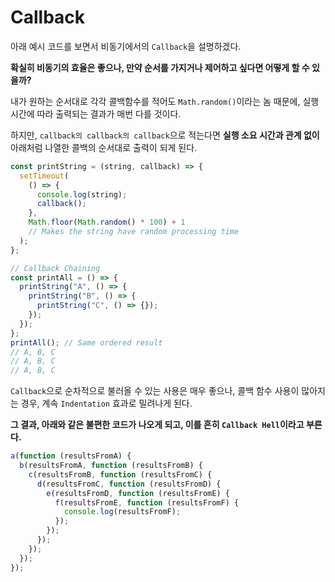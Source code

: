 # Callback

아래 예시 코드를 보면서 비동기에서의 `Callback`을 설명하겠다.

**확실히 비동기의 효율은 좋으나, 만약 순서를 가지거나 제어하고 싶다면 어떻게 할 수 있을까?**

내가 원하는 순서대로 각각 콜백함수를 적어도 `Math.random()`이라는 놈 때문에, 실행 시간에 따라 출력되는 결과가 매번 다를 것이다.

하지만, `callback의 callback의 callback`으로 적는다면 **실행 소요 시간과 관계 없이** 아래처럼 나열한 콜백의 순서대로 출력이 되게 된다.

```js
const printString = (string, callback) => {
  setTimeout(
    () => {
      console.log(string);
      callback();
    },
    Math.floor(Math.random() * 100) + 1
    // Makes the string have random processing time
  );
};

// Callback Chaining
const printAll = () => {
  printString("A", () => {
    printString("B", () => {
      printString("C", () => {});
    });
  });
};
printAll(); // Same ordered result
// A, B, C
// A, B, C
// A, B, C
```

`Callback`으로 순차적으로 불러올 수 있는 사용은 매우 좋으나, 콜백 함수 사용이 많아지는 경우, 계속 `Indentation` 효과로 밀려나게 된다.

**그 결과, 아래와 같은 불편한 코드가 나오게 되고, 이를 흔히 `Callback Hell`이라고 부른다.**

```js
a(function (resultsFromA) {
  b(resultsFromA, function (resultsFromB) {
    c(resultsFromB, function (resultsFromC) {
      d(resultsFromC, function (resultsFromD) {
        e(resultsFromD, function (resultsFromE) {
          f(resultsFromE, function (resultsFromF) {
            console.log(resultsFromF);
          });
        });
      });
    });
  });
});
```
